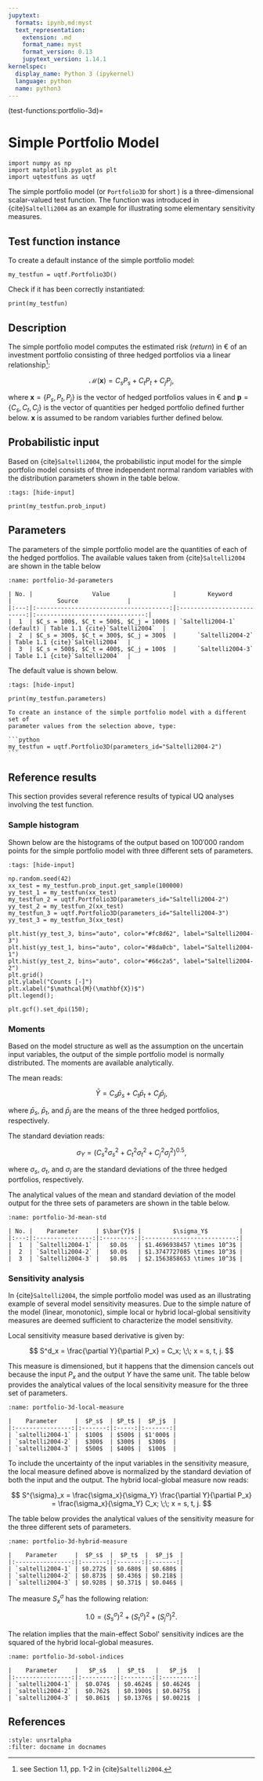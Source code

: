 ```yaml
---
jupytext:
  formats: ipynb,md:myst
  text_representation:
    extension: .md
    format_name: myst
    format_version: 0.13
    jupytext_version: 1.14.1
kernelspec:
  display_name: Python 3 (ipykernel)
  language: python
  name: python3
---
```


(test-functions:portfolio-3d)=
# Simple Portfolio Model

```{code-cell} ipython3
import numpy as np
import matplotlib.pyplot as plt
import uqtestfuns as uqtf
```

The simple portfolio model (or `Portfolio3D` for short ) is a three-dimensional
scalar-valued test function.
The function was introduced in {cite}`Saltelli2004` as an example for
illustrating some elementary sensitivity measures.

## Test function instance

To create a default instance of the simple portfolio model:

```{code-cell} ipython3
my_testfun = uqtf.Portfolio3D()
```

Check if it has been correctly instantiated:

```{code-cell} ipython3
print(my_testfun)
```

## Description

The simple portfolio model computes the estimated risk (_return_) in &#8364;
of an investment portfolio consisting of three hedged portfolios via 
a linear relationship[^location]:

$$
\mathcal{M}(\boldsymbol{x}) = C_s P_s + C_t P_t + C_j P_j,
$$

where $\boldsymbol{x} = \{ P_s, P_t, P_j \}$ is the vector of hedged portfolios
values in &#8364; and $\boldsymbol{p} = \{ C_s, C_t, C_j \}$ is the vector of
quantities per hedged portfolio defined further below.
$\boldsymbol{x}$ is assumed to be random variables further defined below.

## Probabilistic input

Based on {cite}`Saltelli2004`, the probabilistic input model for the simple
portfolio model consists of three independent normal random variables with the
distribution parameters shown in the table below.

```{code-cell} ipython3
:tags: [hide-input]

print(my_testfun.prob_input)
```

## Parameters

The parameters of the simple portfolio model are the quantities of each 
of the hedged portfolios. The available values taken from {cite}`Saltelli2004`
are shown in the table below

```{table} Parameters of the simple portfolio model
:name: portfolio-3d-parameters

| No. |                 Value                  |         Keyword            |             Source              |
|:---:|:--------------------------------------:|:--------------------------:|:-------------------------------:|
|  1  | $C_s = 100$, $C_t = 500$, $C_j = 1000$ | `Saltelli2004-1` (default) | Table 1.1 {cite}`Saltelli2004`  |
|  2  | $C_s = 300$, $C_t = 300$, $C_j = 300$  |      `Saltelli2004-2`      | Table 1.1 {cite}`Saltelli2004`  |
|  3  | $C_s = 500$, $C_t = 400$, $C_j = 100$  |      `Saltelli2004-3`      | Table 1.1 {cite}`Saltelli2004`  |
```

The default value is shown below.

```{code-cell} ipython3
:tags: [hide-input]

print(my_testfun.parameters)
```

````{note}
To create an instance of the simple portfolio model with a different set of
parameter values from the selection above, type:

```python
my_testfun = uqtf.Portfolio3D(parameters_id="Saltelli2004-2")
```
````

## Reference results

This section provides several reference results of typical UQ analyses
involving the test function.

### Sample histogram

Shown below are the histograms of the output based on $100'000$ random points
for the simple portfolio model with three different sets of parameters.

```{code-cell} ipython3
:tags: [hide-input]

np.random.seed(42)
xx_test = my_testfun.prob_input.get_sample(100000)
yy_test_1 = my_testfun(xx_test)
my_testfun_2 = uqtf.Portfolio3D(parameters_id="Saltelli2004-2")
yy_test_2 = my_testfun_2(xx_test)
my_testfun_3 = uqtf.Portfolio3D(parameters_id="Saltelli2004-3")
yy_test_3 = my_testfun_3(xx_test)

plt.hist(yy_test_3, bins="auto", color="#fc8d62", label="Saltelli2004-3")
plt.hist(yy_test_1, bins="auto", color="#8da0cb", label="Saltelli2004-1")
plt.hist(yy_test_2, bins="auto", color="#66c2a5", label="Saltelli2004-2")
plt.grid()
plt.ylabel("Counts [-]")
plt.xlabel("$\mathcal{M}(\mathbf{X})$")
plt.legend();

plt.gcf().set_dpi(150);
```

### Moments

Based on the model structure as well as the assumption on the uncertain
input variables, the output of the simple portfolio model is normally
distributed. The moments are available analytically.

The mean reads:

$$
\bar{Y} = C_s \bar{p}_s + C_t \bar{p}_t + C_j \bar{p}_j,
$$

where $\bar{p}_s$,  $\bar{p}_t$, and $\bar{p}_j$ are the means of
the three hedged portfolios, respectively.

The standard deviation reads:

$$
\sigma_Y = \left( C^2_s \sigma^2_s + C^2_t \sigma^2_t + C^2_j \sigma^2_j \right)^{0.5},
$$

where $\sigma_s$,  $\sigma_t$, and $\sigma_j$ are the standard deviations of
the three hedged portfolios, respectively.

The analytical values of the mean and standard deviation of the model output
for the three sets of parameters are shown in the table below.

```{table} Analytical mean and standard deviation of the simple portfolio model
:name: portfolio-3d-mean-std

| No. |    Parameter     | $\bar{Y}$ |         $\sigma_Y$         |
|:---:|:----------------:|:---------:|:--------------------------:|
|  1  | `Saltelli2004-1` |   $0.0$   | $1.4696938457 \times 10^3$ |
|  2  | `Saltelli2004-2` |   $0.0$   | $1.3747727085 \times 10^3$ |
|  3  | `Saltelli2004-3` |   $0.0$   | $2.1563858653 \times 10^3$ |
```

### Sensitivity analysis

In {cite}`Saltelli2004`, the simple portfolio model was used as an illustrating
example of several model sensitivity measures. Due to the simple nature of
the model (linear, monotonic), simple local or hybrid local-global sensitivity
measures are deemed sufficient to characterize the model sensitivity.

Local sensitivity measure based derivative is given by:

$$
S^d_x = \frac{\partial Y}{\partial P_x} = C_x; \;\; x = s, t, j.
$$

This measure is dimensioned, but it happens that the dimension cancels out
because the input $P_x$ and the output $Y$ have the same unit.
The table below provides the analytical values of the local sensitivity measure
for the three set of parameters.

```{table} Analytical sensitivity measure value $S^d_x$ of the simple portfolio model
:name: portfolio-3d-local-measure

|    Parameter     |  $P_s$  | $P_t$ |  $P_j$  |
|:----------------:|:-------:|:-----:|:-------:|
| `saltelli2004-1` |  $100$  | $500$ | $1'000$ |
| `saltelli2004-2` |  $300$  | $300$ |  $300$  |
| `saltelli2004-3` |  $500$  | $400$ |  $100$  |
```

To include the uncertainty of the input variables in the sensitivity measure,
the local measure defined above is normalized by the standard deviation of both
the input and the output. The hybrid local-global measure now reads:

$$
S^{\sigma}_x = \frac{\sigma_x}{\sigma_Y} \frac{\partial Y}{\partial P_x} = \frac{\sigma_x}{\sigma_Y} C_x; \;\; x = s, t, j.
$$

The table below provides the analytical values of the sensitivity measure
for the three different sets of parameters.

```{table} Analytical sensitivity measure value $S^{\sigma}_x$ of the simple portfolio model
:name: portfolio-3d-hybrid-measure

|    Parameter     |  $P_s$  |  $P_t$  |  $P_j$  |
|:----------------:|:-------:|:-------:|:-------:|
| `saltelli2004-1` | $0.272$ | $0.680$ | $0.680$ |
| `saltelli2004-2` | $0.873$ | $0.436$ | $0.218$ |
| `saltelli2004-3` | $0.928$ | $0.371$ | $0.046$ |
```

The measure $S^{\sigma}_x$ has the following relation:

$$
1.0 = (S^{\sigma}_s)^2 + (S^{\sigma}_t)^2 + (S^{\sigma}_j)^2.
$$

The relation implies that the main-effect Sobol' sensitivity indices are
the squared of the hybrid local-global measures.

```{table} Main-effect Sobol' sensitivity indices of the simple portfolio model
:name: portfolio-3d-sobol-indices

|    Parameter     |   $P_s$   |  $P_t$   |   $P_j$   |
|:----------------:|:---------:|:--------:|:---------:|
| `saltelli2004-1` |  $0.074$  | $0.4624$ | $0.4624$  |
| `saltelli2004-2` |  $0.762$  | $0.1900$ | $0.0475$  |
| `saltelli2004-3` |  $0.861$  | $0.1376$ | $0.0021$  |
```

## References

```{bibliography}
:style: unsrtalpha
:filter: docname in docnames
```

[^location]: see Section 1.1, pp. 1-2 in {cite}`Saltelli2004`.